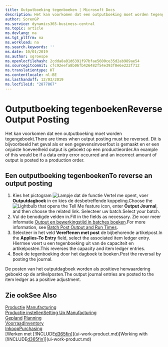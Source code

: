 ```yaml
---
title: Outputboeking tegenboeken | Microsoft Docs
description: Het kan voorkomen dat een outputboeking moet worden tegengeboekt. Dit is bijvoorbeeld het geval als er een gegevensinvoerfout is gemaakt en er een onjuiste hoeveelheid output is geboekt op een productieorder.
author: SorenGP
ms.service: dynamics365-business-central
ms.topic: article
ms.devlang: na
ms.tgt_pltfrm: na
ms.workload: na
ms.search.keywords: ''
ms.date: 10/01/2019
ms.author: sgroespe
ms.openlocfilehash: 2cdda8a01d6391f97bfae5600ce35d2ab989ae54
ms.sourcegitcommit: cfc92eefa8b06fb426482f54e393f0e6e222f712
ms.translationtype: HT
ms.contentlocale: nl-BE
ms.lasthandoff: 12/03/2019
ms.locfileid: "2877867"
---
```

# <a name="reverse-output-posting"></a><span data-ttu-id="a576f-104">Outputboeking tegenboeken</span><span class="sxs-lookup"><span data-stu-id="a576f-104">Reverse Output Posting</span></span>
<span data-ttu-id="a576f-105">Het kan voorkomen dat een outputboeking moet worden tegengeboekt.</span><span class="sxs-lookup"><span data-stu-id="a576f-105">There are times when output posting must be reversed.</span></span> <span data-ttu-id="a576f-106">Dit is bijvoorbeeld het geval als er een gegevensinvoerfout is gemaakt en er een onjuiste hoeveelheid output is geboekt op een productieorder.</span><span class="sxs-lookup"><span data-stu-id="a576f-106">An example of this would be if a data entry error occurred and an incorrect amount of output is posted to a production order.</span></span>  

## <a name="to-reverse-an-output-posting"></a><span data-ttu-id="a576f-107">Een outputboeking tegenboeken</span><span class="sxs-lookup"><span data-stu-id="a576f-107">To reverse an output posting</span></span>  
1.  <span data-ttu-id="a576f-108">Kies het pictogram ![Lampje dat de functie Vertel me opent](media/ui-search/search_small.png "Vertel me wat u wilt doen"), voer **Outputdagboek** in en kies de desbetreffende koppeling.</span><span class="sxs-lookup"><span data-stu-id="a576f-108">Choose the ![Lightbulb that opens the Tell Me feature](media/ui-search/search_small.png "Tell me what you want to do") icon, enter **Output Journal**, and then choose the related link.</span></span> <span data-ttu-id="a576f-109">Selecteer uw batch.</span><span class="sxs-lookup"><span data-stu-id="a576f-109">Select your batch.</span></span>  
2. <span data-ttu-id="a576f-110">Vul de benodigde velden in.</span><span class="sxs-lookup"><span data-stu-id="a576f-110">Fill in the fields as necessary.</span></span> <span data-ttu-id="a576f-111">Zie voor meer informatie [Output en bewerkingstijd in batches boeken](production-how-to-post-output-quantity.md).</span><span class="sxs-lookup"><span data-stu-id="a576f-111">For more information, see [Batch Post Output and Run Times](production-how-to-post-output-quantity.md).</span></span>
3.  <span data-ttu-id="a576f-112">Selecteer in het veld **Vereffenen met post** de bijbehorende artikelpost.</span><span class="sxs-lookup"><span data-stu-id="a576f-112">In the **Applies-To Entry** field, select the associated item ledger entry.</span></span> <span data-ttu-id="a576f-113">Hiermee voert u een tegenboeking uit van de capaciteit en artikelposten.</span><span class="sxs-lookup"><span data-stu-id="a576f-113">This reverses the capacity and item ledger entries.</span></span>  
4. <span data-ttu-id="a576f-114">Boek de tegenboeking door het dagboek te boeken.</span><span class="sxs-lookup"><span data-stu-id="a576f-114">Post the reversal by posting the journal.</span></span>  

<span data-ttu-id="a576f-115">De posten van het outputdagboek worden als positieve herwaardering geboekt op de artikelposten.</span><span class="sxs-lookup"><span data-stu-id="a576f-115">The output journal entries are posted to the item ledger as a positive adjustment.</span></span>  

## <a name="see-also"></a><span data-ttu-id="a576f-116">Zie ook</span><span class="sxs-lookup"><span data-stu-id="a576f-116">See Also</span></span>  
 <span data-ttu-id="a576f-117">[Productie](production-manage-manufacturing.md)  </span><span class="sxs-lookup"><span data-stu-id="a576f-117">[Manufacturing](production-manage-manufacturing.md)  </span></span>  
 [<span data-ttu-id="a576f-118">Productie instellen</span><span class="sxs-lookup"><span data-stu-id="a576f-118">Setting Up Manufacturing</span></span>](production-configure-production-processes.md)  
 <span data-ttu-id="a576f-119">[Gepland](production-planning.md)    </span><span class="sxs-lookup"><span data-stu-id="a576f-119">[Planning](production-planning.md)    </span></span>  
 [<span data-ttu-id="a576f-120">Voorraad</span><span class="sxs-lookup"><span data-stu-id="a576f-120">Inventory</span></span>](inventory-manage-inventory.md)  
 [<span data-ttu-id="a576f-121">Inkoop</span><span class="sxs-lookup"><span data-stu-id="a576f-121">Purchasing</span></span>](purchasing-manage-purchasing.md)  
 <span data-ttu-id="a576f-122">[Werken met [!INCLUDE[d365fin](includes/d365fin_md.md)]](ui-work-product.md)</span><span class="sxs-lookup"><span data-stu-id="a576f-122">[Working with [!INCLUDE[d365fin](includes/d365fin_md.md)]](ui-work-product.md)</span></span>  
